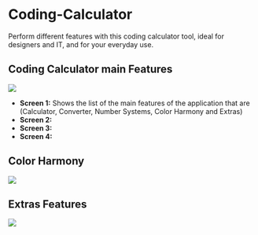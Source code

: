 # Coding-Calculator
Perform different features with this coding calculator tool, ideal for designers and IT, and for your everyday use.

## Coding Calculator main Features

<image src="https://github.com/Jesr2104/Coding-Calculator/blob/421a2372ad587c3c36b0a9b0e5bc9f1f1c31efd5/resource-image/Screen-Apps%20%E2%80%93%20Coding-Calculator%201.png"/>

- **Screen 1:** Shows the list of the main features of the application that are (Calculator, Converter, Number Systems, Color Harmony and Extras)
- **Screen 2:**
- **Screen 3:**
- **Screen 4:**

## Color Harmony
<image src="https://github.com/Jesr2104/Coding-Calculator/blob/421a2372ad587c3c36b0a9b0e5bc9f1f1c31efd5/resource-image/Screen-Apps%20%E2%80%93%20Coding-Calculator%202.png"/>

## Extras Features
<image src="https://github.com/Jesr2104/Coding-Calculator/blob/421a2372ad587c3c36b0a9b0e5bc9f1f1c31efd5/resource-image/Screen-Apps%20%E2%80%93%20Coding-Calculator%203.png"/>
